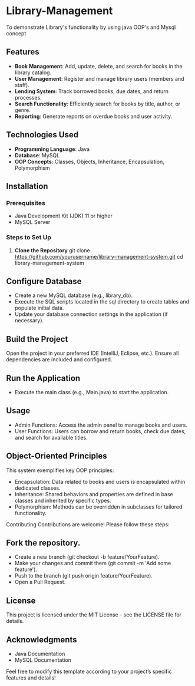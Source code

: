 # Library-Management
To demonstrate Library's functionality by using java OOP's and Mysql concept

## Features
- **Book Management**: Add, update, delete, and search for books in the library catalog.
- **User Management**: Register and manage library users (members and staff).
- **Lending System**: Track borrowed books, due dates, and return processes.
- **Search Functionality**: Efficiently search for books by title, author, or genre.
- **Reporting**: Generate reports on overdue books and user activity.

## Technologies Used
- **Programming Language**: Java
- **Database**: MySQL
- **OOP Concepts**: Classes, Objects, Inheritance, Encapsulation, Polymorphism

## Installation

### Prerequisites
- Java Development Kit (JDK) 11 or higher
- MySQL Server

### Steps to Set Up
1. **Clone the Repository**
   git clone https://github.com/yourusername/library-management-system.git
   cd library-management-system

## Configure Database
- Create a new MySQL database (e.g., library_db).
- Execute the SQL scripts located in the sql directory to create tables and populate initial data.
- Update your database connection settings in the application (if necessary).

## Build the Project
Open the project in your preferred IDE (IntelliJ, Eclipse, etc.).
Ensure all dependencies are included and configured.

## Run the Application
- Execute the main class (e.g., Main.java) to start the application.
  
## Usage
- Admin Functions: Access the admin panel to manage books and users.
- User Functions: Users can borrow and return books, check due dates, and search for available titles.

## Object-Oriented Principles
This system exemplifies key OOP principles:
- Encapsulation: Data related to books and users is encapsulated within dedicated classes.
- Inheritance: Shared behaviors and properties are defined in base classes and inherited by specific types.
- Polymorphism: Methods can be overridden in subclasses for tailored functionality.

Contributing
Contributions are welcome! Please follow these steps:

## Fork the repository.
- Create a new branch (git checkout -b feature/YourFeature).
- Make your changes and commit them (git commit -m 'Add some feature').
- Push to the branch (git push origin feature/YourFeature).
- Open a Pull Request.

## License
This project is licensed under the MIT License - see the LICENSE file for details.

## Acknowledgments
- Java Documentation
- MySQL Documentation

Feel free to modify this template according to your project’s specific features and details!
